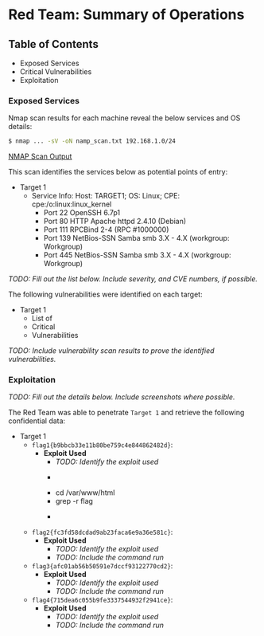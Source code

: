 # Red Team: Summary of Operations

## Table of Contents
- Exposed Services
- Critical Vulnerabilities
- Exploitation

### Exposed Services

Nmap scan results for each machine reveal the below services and OS details:

```bash
$ nmap ... -sV -oN namp_scan.txt 192.168.1.0/24
```
[NMAP Scan Output](/Doc/nmap_scan.txt)

This scan identifies the services below as potential points of entry:
- Target 1
  - Service Info: Host: TARGET1; OS: Linux; CPE: cpe:/o:linux:linux_kernel
    - Port 22 OpenSSH 6.7p1
    - Port 80 HTTP Apache httpd 2.4.10 (Debian)
    - Port 111 RPCBind 2-4 (RPC #1000000)
    - Port 139 NetBios-SSN Samba smb 3.X - 4.X (workgroup: Workgroup)
    - Port 445 NetBios-SSN Samba smb 3.X - 4.X (workgroup: Workgroup)

_TODO: Fill out the list below. Include severity, and CVE numbers, if possible._

The following vulnerabilities were identified on each target:
- Target 1
  - List of
  - Critical
  - Vulnerabilities

_TODO: Include vulnerability scan results to prove the identified vulnerabilities._

### Exploitation
_TODO: Fill out the details below. Include screenshots where possible._

The Red Team was able to penetrate `Target 1` and retrieve the following confidential data:
- Target 1
  - `flag1{b9bbcb33e11b80be759c4e844862482d}`:
    - **Exploit Used**
      - _TODO: Identify the exploit used_
      -  ```
      -  cd /var/www/html 
      -  grep -r flag 
      -  ```
  - `flag2{fc3fd58dcdad9ab23faca6e9a36e581c}`: 
    - **Exploit Used**
      - _TODO: Identify the exploit used_
      - _TODO: Include the command run_
  - `flag3{afc01ab56b50591e7dccf93122770cd2}`: 
    - **Exploit Used**
      - _TODO: Identify the exploit used_
      - _TODO: Include the command run_
  - `flag4{715dea6c055b9fe3337544932f2941ce}`: 
    - **Exploit Used**
      - _TODO: Identify the exploit used_
      - _TODO: Include the command run_